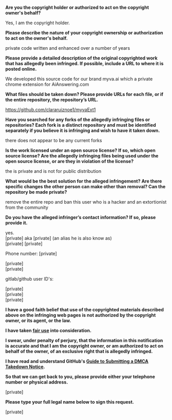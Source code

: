 **Are you the copyright holder or authorized to act on the copyright owner's behalf?**

Yes, I am the copyright holder.

**Please describe the nature of your copyright ownership or authorization to act on the owner's behalf.**

private code written and enhanced over a number of years

**Please provide a detailed description of the original copyrighted work that has allegedly been infringed. If possible, include a URL to where it is posted online.**

We developed this source code for our brand myva.ai which a private chrome extension for AiAnswering.com

**What files should be taken down? Please provide URLs for each file, or if the entire repository, the repository’s URL.**

https://github.com/clararuiznoe1/myvaExt1

**Have you searched for any forks of the allegedly infringing files or repositories? Each fork is a distinct repository and must be identified separately if you believe it is infringing and wish to have it taken down.**

there does not appear to be any current forks

**Is the work licensed under an open source license? If so, which open source license? Are the allegedly infringing files being used under the open source license, or are they in violation of the license?**

the is private and is not for public distribution

**What would be the best solution for the alleged infringement? Are there specific changes the other person can make other than removal? Can the repository be made private?**

remove the entire repo and ban this user who is a hacker and an extortionist from the community

**Do you have the alleged infringer’s contact information? If so, please provide it.**

yes.  
[private] aka [private] (an alias he is also know as)  
[private] 
[private]  

Phone number: [private]

[private]  
[private]

gitlab/github user ID's: 

[private]  
[private]  
[private]

**I have a good faith belief that use of the copyrighted materials described above on the infringing web pages is not authorized by the copyright owner, or its agent, or the law.**

**I have taken <a href="https://www.lumendatabase.org/topics/22">fair use</a> into consideration.**

**I swear, under penalty of perjury, that the information in this notification is accurate and that I am the copyright owner, or am authorized to act on behalf of the owner, of an exclusive right that is allegedly infringed.**

**I have read and understand GitHub's <a href="https://help.github.com/articles/guide-to-submitting-a-dmca-takedown-notice/">Guide to Submitting a DMCA Takedown Notice</a>.**

**So that we can get back to you, please provide either your telephone number or physical address.**

[private]

**Please type your full legal name below to sign this request.**

[private]

